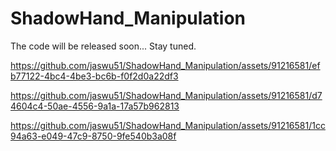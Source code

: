 # ShadowHand_Manipulation


The code will be released soon... Stay tuned.




https://github.com/jaswu51/ShadowHand_Manipulation/assets/91216581/efb77122-4bc4-4be3-bc6b-f0f2d0a22df3



https://github.com/jaswu51/ShadowHand_Manipulation/assets/91216581/d74604c4-50ae-4556-9a1a-17a57b962813



https://github.com/jaswu51/ShadowHand_Manipulation/assets/91216581/1cc94a63-e049-47c9-8750-9fe540b3a08f

